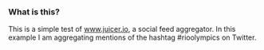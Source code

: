### What is this?
This is a simple test of www.juicer.io, a social feed aggregator. In this example I am aggregating mentions of the hashtag #rioolympics on Twitter.
